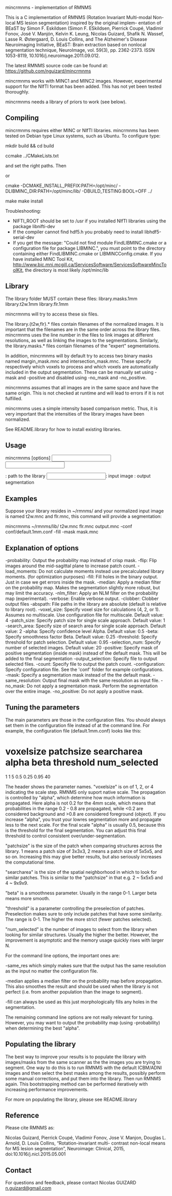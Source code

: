 mincrmnms - implementation of RMNMS

This is a C implementation of RMNMS (Rotation Invariant Multi-modal
Non-local MS lesion segmentation) inspired by the original implem-
entation of BEaST by Simon F. Eskildsen (Simon F. ESkildsen, Pierrick
Coupé, Vladimir Fonov, José V. Manjón, Kelvin K. Leung, Nicolas 
Guizard, Shafik N. Wassef, Lasse R. Østergaard, D. Louis Collins, 
and The Alzheimer's Disease Neuroimaging Initiative, BEaST: Brain 
extraction based on nonlocal segmentation technique, NeuroImage, 
vol. 59(3), pp. 2362-2373. ISSN 1053-8119, 
10.1016/j.neuroimage.2011.09.012.


The latest RMNMS source code can be found at:
https://github.com/nguizard/mincrmnms

mincrmnms works with MINC1 and MINC2 images. However, experimental
support for the NIfTI format has been added. This has not yet been
tested thoroughly.

mincrmnms needs a library of priors to work (see below).

Compiling
---------
mincrmnms requires either MINC or NIfTI libraries. mincrmnms has been
tested on Debian type Linux systems, such as Ubuntu.
To configure type:


mkdir build && cd build

ccmake ../CMakeLists.txt

and set the right paths. Then

or

cmake -DCMAKE_INSTALL_PREFIX:PATH=/opt/minc/ -DLIBMINC_DIR:PATH=/opt/minc/lib/ -DBUILD_TESTING:BOOL=OFF ../


make
make install

Troubleshooting:
- NIFTI_ROOT should be set to /usr if you installed NIfTI libraries
using the package libnifti-dev
- If the compiler cannot find hdf5.h you probably need to install
  libhdf5-serial-dev
- If you get the message: "Could not find module FindLIBMINC.cmake or
  a configuration file for package LIBMINC.", you must point to the
  directory containing either FindLIBMINC.cmake or
  LIBMINCConfig.cmake. If you have installed MINC Tool Kit,
  http://www.bic.mni.mcgill.ca/ServicesSoftware/ServicesSoftwareMincToolKit,
  the directory is most likely /opt/minc/lib

Library
-------
The library folder MUST contain these files:
library.masks.1mm
library.t2w.1mm
library.flr.1mm


mincrmnms will try to access these six files.

The library.{t2w,flr}.* files contain filenames of the normalized images. 
It is important that the filenames are in the same order across the
library files. mincrmnms uses the line number in the files to link
images at different resolutions, as well as linking the images to the
segmentations.
Similarly, the library.masks.* files contain filenames of the "expert"
segmentations.

In addition, mincrmnms will by default try to access two binary masks
named margin_mask.mnc and intersection_mask.mnc. These specify respectively
which voxels to process and which voxels are automatically included in the
output segmentation. These can be manually set using -mask and -positive
and disabled using -no_mask and -no_positive.

mincrmnms assumes that all images are in the same space and have the
same origin. This is not checked at runtime and will lead to errors if
it is not fulfilled.

mincrmnms uses a simple intensity based comparison metric. Thus, it is
very important that the intensities of the library images have been
normalized.

See README.library for how to install existing libraries.

Usage
-----
mincrmnms [options] <library dir> <input t2w> <input flr> <output> 

<library>: path to the library
<input>: input image
<output>: output segmentation


Examples
--------
Suppose your library resides in ~/rmnms/ and your normalized input
image is named t2w.mnc and flr.mnc, this command will provide a 
segmentation:

mincrmnms ~/rmnms/lib/ t2w.mnc flr.mnc output.mnc -conf conf/default.1mm.conf -fill -mask mask.mnc

Explanation of options
----------------------
 -probability:      Output the probability map instead of crisp mask.
 -flip:             Flip images around the mid-sagittal plane to increase patch count.
 -load_moments:     Do not calculate moments instead use precalculated library moments. (for optimization purposes)
 -fill:             Fill holes in the binary output.
 		    Just in case we get errors inside the mask.
 -median:           Apply a median filter on the probability map.
 		    Makes the segmentation slightly more robust, but may limit the accuracy.
 -nlm_filter:       Apply an NLM filter on the probability map (experimental).
 -verbose:          Enable verbose output.
 -clobber:          Clobber output files
 -abspath:          File paths in the library are absolute (default is relative to library root).
 -voxel_size:       Specify voxel size for calculations (4, 2, or 1). Assumes no multiscale. Use configuration file for multiscale.
                Default value: 4
 -patch_size:       Specify patch size for single scale approach.
                Default value: 1
 -search_area:      Specify size of search area for single scale approach.
                Default value: 2
 -alpha:            Specify confidence level Alpha.
                Default value: 0.5
 -beta:             Specify smoothness factor Beta.
                Default value: 0.25
 -threshold:        Specify threshold for patch selection.
                Default value: 0.95
 -selection_num:    Specify number of selected images.
                Default value: 20
 -positive:         Specify mask of positive segmentation (inside mask) instead of the default mask.
 		    This will be added to the final segmentation
 -output_selection: Specify file to output selected files.
 -count:            Specify file to output the patch count.
 -configuration:    Specify configuration file.
 		    See the 'conf' folder for example configurations.
 -mask:             Specify a segmentation mask instead of the the default mask.
 -same_resolution:  Output final mask with the same resolution as input file.
 -no_mask:          Do not apply a segmentation mask. Perform the segmentation over the entire image.
 -no_positive:      Do not apply a positive mask.


Tuning the parameters
---------------------
The main parameters are those in the configuration files. You should
always set them in the configuration file instead of at the command
line. For example, the configuration file (default.1mm.conf) looks
like this:

# voxelsize patchsize searcharea alpha beta threshold num_selected
1 1 5 0.5 0.25 0.95 40

The header shows the parameter names. "voxelsize" is on of 1, 2, or 4
indicating the scale step. RMNMS only suport native scale. The
propagation is controlled by "alpha", which determine how much
information is propagated. Here alpha is not 0.2 for the 4mm scale, which
means that probabilities in the range 0.2 - 0.8 are propagated, while
<0.2 are considered background and >0.8 are considered foreground
(object). If you increase "alpha", you trust your lowres segmentation
more and propagate less to the next scale. For the final scale "alpha"
is usually 0.5, because this is the threshold for the final
segmentation. You can adjust this final threshold to control
consistent over/under-segmentation.

"patchsize" is the size of the patch when comparing structures across
the library. 1 means a patch size of 3x3x3, 2 means a patch size of
5x5x5, and so on. Increasing this may give better results, but also
seriously increases the computational time.

"searcharea" is the size of the spatial neighborhood in which to look
for similar patches. This is similar to the "patchsize" in that e.g.
2 ~ 5x5x5 and 4 ~ 9x9x9.

"beta" is a smoothness parameter. Usually in the range 0-1. Larger
beta means more smooth.

"threshold" is a parameter controlling the preselection of
patches. Preselection makes sure to only include patches that have
some similarity. The range is 0-1. The higher the more strict (fewer
patches selected).

"num_selected" is the number of images to select from the library when
looking for similar structures. Usually the higher the
better. However, the improvement is asymptotic and the memory usage
quickly rises with larger N.

For the command line options, the important ones are:

-same_res which simply makes sure that the output has the same
 resolution as the input no matter the configuration file.

-median applies a median filter on the probability map before
 propagation. This also smoothes the result and should be used when
 the library is not perfect (i.e. from another population than the
 image to segment).

-fill can always be used as this just morphologically fills any holes
 in the segmentation.

The remaining command line options are not really relevant for
tuning. However, you may want to output the probability map (using
-probability) when determining the best "alpha".

Populating the library
----------------------
The best way to improve your results is to populate the library with
images/masks from the same scanner as the the images you are trying to
segment. One way to do this is to run RMNMS with the default ICBM/ADNI
images and then select the best masks among the results, possibly
perform some manual corrections, and put them into the library. Then
run RMNMS again. This bootstrapping method can be performed
iteratively with increasing performance improvements.

For more on populating the library, please see README.library

Reference
---------
Please cite RMNMS as:

Nicolas Guizard, Pierrick Coupé, Vladimir Fonov, Jose V. Manjon, 
Douglas L. Arnold, D. Louis Collins, “Rotation-invariant multi-
contrast non-local means for MS lesion segmentation”, Neuroimage: 
Clinical, 2015, doi:10.1016/j.nicl.2015.05.001 

Contact
-------
For questions and feedback, please contact
Nicolas GUIZARD <n.guizard@gmail.com>
